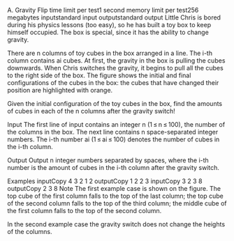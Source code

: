 A. Gravity Flip
time limit per test1 second
memory limit per test256 megabytes
inputstandard input
outputstandard output
Little Chris is bored during his physics lessons (too easy), so he has built a toy box to keep himself occupied. The box is special, since it has the ability to change gravity.

There are n columns of toy cubes in the box arranged in a line. The i-th column contains ai cubes. At first, the gravity in the box is pulling the cubes downwards. When Chris switches the gravity, it begins to pull all the cubes to the right side of the box. The figure shows the initial and final configurations of the cubes in the box: the cubes that have changed their position are highlighted with orange.


Given the initial configuration of the toy cubes in the box, find the amounts of cubes in each of the n columns after the gravity switch!

Input
The first line of input contains an integer n (1 ≤ n ≤ 100), the number of the columns in the box. The next line contains n space-separated integer numbers. The i-th number ai (1 ≤ ai ≤ 100) denotes the number of cubes in the i-th column.

Output
Output n integer numbers separated by spaces, where the i-th number is the amount of cubes in the i-th column after the gravity switch.

Examples
inputCopy
4
3 2 1 2
outputCopy
1 2 2 3 
inputCopy
3
2 3 8
outputCopy
2 3 8 
Note
The first example case is shown on the figure. The top cube of the first column falls to the top of the last column; the top cube of the second column falls to the top of the third column; the middle cube of the first column falls to the top of the second column.

In the second example case the gravity switch does not change the heights of the columns.

